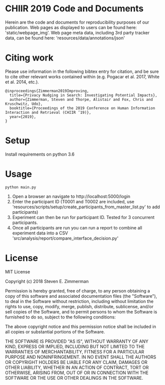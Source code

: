 # CHIIR 2019 Code and Documents
Herein are the code and documents for reproducibility purposes of our publication.  Web pages as displayed to users can be found here: 'static/webpage_img'.   Web page meta data, including 3rd party tracker data, can be found here: 'resources/data/annotations/json'


# Citing work
Please use information in the following bibtex entry for citation, and be sure to cite other relevant works contained within (e.g. Pogacar et al. 2017, White et al. 2014, etc.).

```
@inproceedings{Zimmerman2019Improving,
  title={Privacy Nudging in Search: Investigating Potential Impacts},
  author={Zimmerman, Steven and Thorpe, Alistair and Fox, Chris and Kruschwitz, Udo},
  booktitle={Proceedings of the 2019 Conference on Human Information Interaction and Retrieval (CHIIR ’19)},
  year={2019},
}
```

# Setup
Install requirements on python 3.6

# Usage
```
python main.py
```

1. Open a browser an navigate to http://localhost:5000/login
2. Enter the participant ID   (T0001 and T0002 are included, use 'resources/scripts/setup/create_participants_from_master_list.py' to add participants)
3. Experiment can then be run for participant ID.  Tested for 3 concurrent participants.
4. Once all participants are run you can run a report to combine all experiment data into a CSV 'src/analysis/report/compare_interface_decision.py'



# License
MIT License

Copyright (c) 2018 Steven E. Zimmerman

Permission is hereby granted, free of charge, to any person obtaining a copy
of this software and associated documentation files (the "Software"), to deal
in the Software without restriction, including without limitation the rights
to use, copy, modify, merge, publish, distribute, sublicense, and/or sell
copies of the Software, and to permit persons to whom the Software is
furnished to do so, subject to the following conditions:

The above copyright notice and this permission notice shall be included in all
copies or substantial portions of the Software.

THE SOFTWARE IS PROVIDED "AS IS", WITHOUT WARRANTY OF ANY KIND, EXPRESS OR
IMPLIED, INCLUDING BUT NOT LIMITED TO THE WARRANTIES OF MERCHANTABILITY,
FITNESS FOR A PARTICULAR PURPOSE AND NONINFRINGEMENT. IN NO EVENT SHALL THE
AUTHORS OR COPYRIGHT HOLDERS BE LIABLE FOR ANY CLAIM, DAMAGES OR OTHER
LIABILITY, WHETHER IN AN ACTION OF CONTRACT, TORT OR OTHERWISE, ARISING FROM,
OUT OF OR IN CONNECTION WITH THE SOFTWARE OR THE USE OR OTHER DEALINGS IN THE
SOFTWARE.